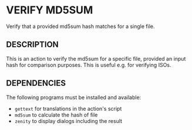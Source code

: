 VERIFY MD5SUM
=============

Verify that a provided md5sum hash matches for a single file.

DESCRIPTION
-----------

This is an action to verify the md5sum for a specific file, provided
an input hash for comparison purposes.
This is useful e.g. for verifying ISOs.

DEPENDENCIES
------------

The following programs must be installed and available:

* `gettext` for translations in the action's script
* `md5sum` to calculate the hash of file
* `zenity` to display dialogs including the result
